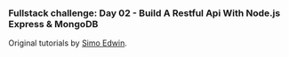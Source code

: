 ### Fullstack challenge:  Day 02 - Build A Restful Api With Node.js Express & MongoDB


Original tutorials by [Simo Edwin](https://github.com/DevEdwin).

